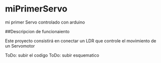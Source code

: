 # miPrimerServo
mi primer Servo controlado con arduino

##Descripcion de funcionaiento

Este proyecto consistirá en conectar un LDR que controle el movimiento de un Servomotor

ToDo: subir el codigo
ToDo: subir esquematico
